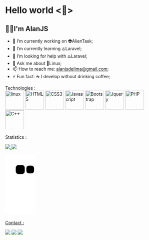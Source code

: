 <h1>Hello world &lt👋&gt</h1>
<h2>👨‍💻️I'm AlanJS</h2>

- 🔭 I’m currently working on 👽️AlienTask;
- 🌱 I’m currently learning ♨️Laravel;
- 🤔 I’m looking for help with ♨️Laravel;
- 💬 Ask me about 🐧️Linux;
- 📫 How to reach me: alanjsdelima@gmail.com;
- ⚡ Fun fact: ☕️ I develop without drinking coffee;

<span>Technologies :</span><br>
<img src="https://cdn.jsdelivr.net/gh/devicons/devicon/icons/linux/linux-original.svg" width="60px" height="60px" title="linux"/>
<img src="https://cdn.jsdelivr.net/gh/devicons/devicon/icons/html5/html5-original.svg" width="60px" height="60px" title="HTML5"/>
<img src="https://cdn.jsdelivr.net/gh/devicons/devicon/icons/css3/css3-original.svg" width="60px" height="60px" title="CSS3"/>
<img src="https://cdn.jsdelivr.net/gh/devicons/devicon/icons/javascript/javascript-original.svg" width="60px" height="60px" title="Javascript"/>
<img src="https://cdn.jsdelivr.net/gh/devicons/devicon/icons/bootstrap/bootstrap-original.svg" width="60px" height="60px" title="Bootstrap"/>
<img src="https://cdn.jsdelivr.net/gh/devicons/devicon/icons/jquery/jquery-original.svg" width="60px" height="60px" title="Jquery"/>
<img src="https://cdn.jsdelivr.net/gh/devicons/devicon/icons/php/php-plain.svg" width="60px" height="60px" title="PHP"/>
<img src="https://cdn.jsdelivr.net/gh/devicons/devicon/icons/cplusplus/cplusplus-original.svg" width="60px" height="60px" title="C++"/>
 
 <span>Statistics :</span>
 
 <div>
<a href="https://github.com/Alanjoose">
<img height="180em" src="https://github-readme-stats.vercel.app/api/top-langs/?username=Alanjoose&layout=compact&langs_count=7&theme=dracula"/>
<img height="180em" src="https://github-readme-stats.vercel.app/api?username=Alanjoose&show_icons=true&theme=dracula&include_all_commits=true&count_private=true"/>
  </div>
 
 ![Snake animation](https://github.com/Alanjoose/Alanjoose/blob/output/github-contribution-grid-snake.svg)
 
  <span>Contact :</span> 
 <div>
  <a href="https://www.linkedin.com/in/alan-jos%C3%A9-209b51216/" target="_blank">
  <img src="https://img.shields.io/badge/-LinkedIn-%230077B5?style=for-the-badge&logo=linkedin&logoColor=white" target="_blank"></a>  
  
  <a href="https://www.instagram.com/alan0js" target="_blank">
  <img src="https://img.shields.io/badge/-Instagram-%23E4405F?style=for-the-badge&logo=instagram&logoColor=white" target="_blank"></a>
  
  <a href = "alanjsdelima@gmail.com">
  <img src="https://img.shields.io/badge/Gmail-D14836?style=for-the-badge&logo=gmail&logoColor=white" target="_blank"></a>
 </div>
